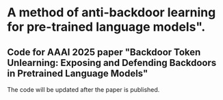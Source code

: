 # A method of anti-backdoor learning for pre-trained language models".
Code for AAAI 2025 paper "Backdoor Token Unlearning:  Exposing and Defending Backdoors in Pretrained Language Models"
---
The code will be updated after the paper is published.
